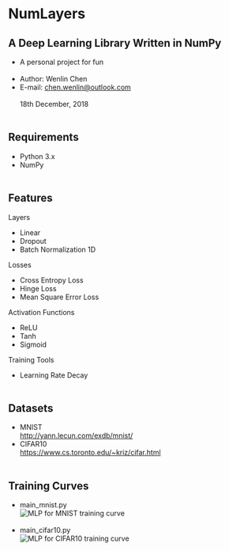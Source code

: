 NumLayers
====

A Deep Learning Library Written in NumPy
----
- A personal project for fun <br><br>
- Author: Wenlin Chen <br>
- E-mail: chen.wenlin@outlook.com <br><br>
18th December, 2018 <br><br>

Requirements
----
- Python 3.x<br>
- NumPy<br><br>

Features
----
Layers<br>
- Linear<br>
- Dropout<br>
- Batch Normalization 1D<br>

Losses<br>
- Cross Entropy Loss<br>
- Hinge Loss<br>
- Mean Square Error Loss<br>

Activation Functions<br> 
- ReLU<br>
- Tanh<br>
- Sigmoid<br>

Training Tools<br>
- Learning Rate Decay<br><br>


Datasets
----
- MNIST<br>
http://yann.lecun.com/exdb/mnist/ <br>
- CIFAR10<br>
https://www.cs.toronto.edu/~kriz/cifar.html <br><br>

Training Curves
----
- main_mnist.py<br>
![MLP for MNIST training curve](https://github.com/Wenlin-Chen/NumLayers/tree/master/logs/fig_mnist.png)<br><br>
- main_cifar10.py<br>
![MLP for CIFAR10 training curve](https://github.com/Wenlin-Chen/NumLayers/tree/master/logs/fig_cifar10.png)
